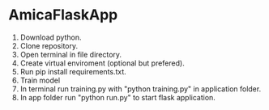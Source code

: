 # AmicaFlaskApp

1. Download python.
2. Clone repository.
3. Open terminal in file directory.
4. Create virtual enviroment (optional but prefered).
5. Run pip install requirements.txt.
6. Train model
7. In terminal run training.py with "python training.py" in application folder.
8. In app folder run "python run.py" to start flask application.
